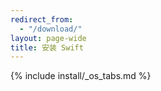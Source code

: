 ```yaml
---
redirect_from:
  - "/download/"
layout: page-wide
title: 安装 Swift
---
```


{% include install/_os_tabs.md %}

<script src="/assets/javascripts/install.js"></script>
